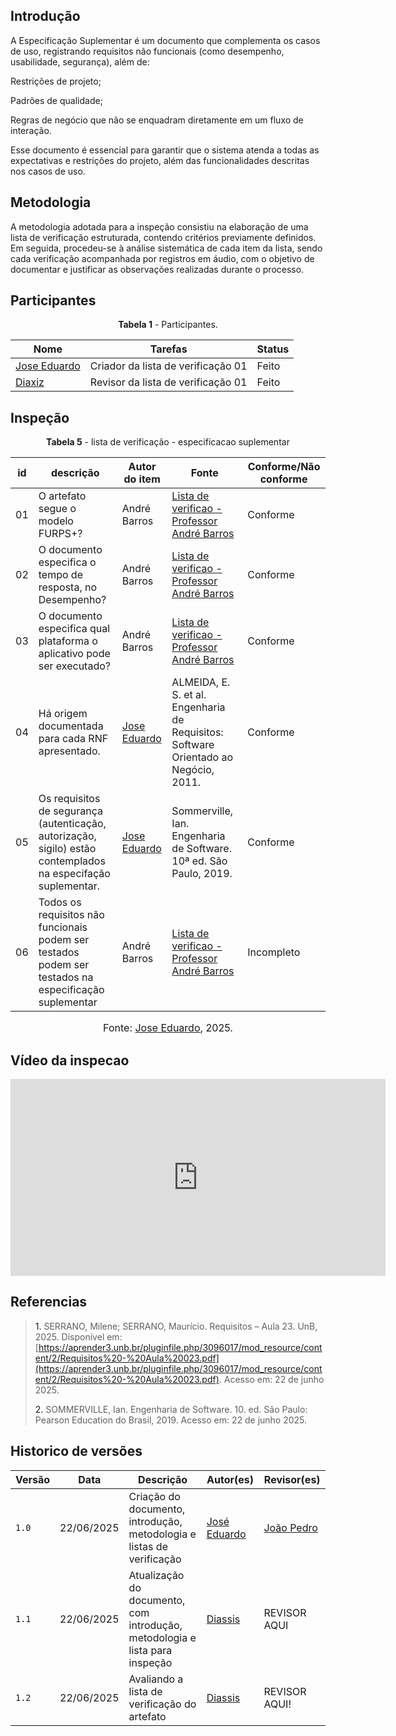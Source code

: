 ## Introdução 
A Especificação Suplementar é um documento que complementa os casos de uso, registrando requisitos não funcionais (como desempenho, usabilidade, segurança), além de:

Restrições de projeto;

Padrões de qualidade;

Regras de negócio que não se enquadram diretamente em um fluxo de interação.

Esse documento é essencial para garantir que o sistema atenda a todas as expectativas e restrições do projeto, além das funcionalidades descritas nos casos de uso.

## Metodologia 
A metodologia adotada para a inspeção consistiu na elaboração de uma lista de verificação estruturada, contendo critérios previamente definidos. Em seguida, procedeu-se à análise sistemática de cada item da lista, sendo cada verificação acompanhada por registros em áudio, com o objetivo de documentar e justificar as observações realizadas durante o processo.

## Participantes 

<p style="text-align: center"><b>Tabela 1</b> - Participantes.</p>

| Nome                                               | Tarefas                            | Status  | 
| -------------------------------------------------- | ---------------------------------- | ------- | 
| [Jose Eduardo](https://github.com/jevprado)         | Criador da lista de verificação 01 | Feito   | 
| [Diaxiz](https://github.com/Diaxiz)               | Revisor da lista de verificação 01 | Feito | 


## Inspeção 

<p style="text-align: center"><b>Tabela 5</b> - lista de verificação - especificacao suplementar</p>

| id    | descrição                                                                                    | Autor do item      | Fonte                                                                                  | Conforme/Não conforme |
| ----- | -------------------------------------------------------------------------------------------- | ------------------ | -------------------------------------------------------------------------------------- | --------------------- |
| 01 | O artefato segue o modelo FURPS+?     | André Barros | [Lista de verificao - Professor André Barros]() | Conforme  |
| 02 | O documento especifica o tempo de resposta, no Desempenho?     | André Barros | [Lista de verificao - Professor André Barros]() | Conforme | 
| 03 |  O documento especifica qual plataforma o aplicativo pode ser executado?      | André Barros | [Lista de verificao - Professor André Barros]() | Conforme |
| 04 | Há origem documentada para cada RNF apresentado.    | [Jose Eduardo](https://github.com/jevprado) | ALMEIDA, E. S. et al. Engenharia de Requisitos: Software Orientado ao Negócio, 2011. |   Conforme   |
| 05 | Os requisitos de segurança (autenticação, autorização, sigilo) estão contemplados na especifação suplementar.    | [Jose Eduardo](https://github.com/jevprado) | Sommerville, Ian. Engenharia de Software. 10ª ed. São Paulo, 2019. |   Conforme   |
| 06 |  Todos os requisitos não funcionais podem ser testados podem ser testados na especificação suplementar  | André Barros | [Lista de verificao - Professor André Barros]() | Incompleto  |

<font size="3"><p style="text-align: center">Fonte: [Jose Eduardo](https://github.com/jevprado), 2025.</p></font>


## Vídeo da inspecao 

<iframe width="600" height="315" 
        src="https://www.youtube.com/embed/6BnQBboVtiM" 
        title="YouTube video player" 
        frameborder="0" 
        allow="accelerometer; autoplay; clipboard-write; encrypted-media; gyroscope; picture-in-picture; web-share" 
        referrerpolicy="strict-origin-when-cross-origin" 
        allowfullscreen>
</iframe>


## Referencias 

> <a>1.</a> SERRANO, Milene; SERRANO, Maurício. Requisitos – Aula 23. UnB, 2025. Disponível em: [https://aprender3.unb.br/pluginfile.php/3096017/mod_resource/content/2/Requisitos%20-%20Aula%20023.pdf](https://aprender3.unb.br/pluginfile.php/3096017/mod_resource/content/2/Requisitos%20-%20Aula%20023.pdf). Acesso em: 22 de junho 2025.
>
><a>2.</a> SOMMERVILLE, Ian. Engenharia de Software. 10. ed. São Paulo: Pearson Education do Brasil, 2019. Acesso em: 22 de junho 2025.
>

## Historico de versões

| Versão | Data       | Descrição                                      | Autor(es)                                      | Revisor(es)                                    |
| ------ | ---------- | ---------------------------------------------- | ---------------------------------------------- | ---------------------------------------------- |
| `1.0`   | 22/06/2025 | Criação do documento, introdução, metodologia e listas de verificação | [José Eduardo](https://github.com/jevprado)    | [João Pedro](https://github.com/JpRodrigues2) |
| `1.1`   | 22/06/2025 | Atualização do documento, com introdução, metodologia e lista para inspeção | [Diassis](https://github.com/Diaxiz)    | REVISOR AQUI |
| `1.2`   | 22/06/2025 | Avaliando a lista de verificação do artefato | [Diassis](https://github.com/Diaxiz)    | REVISOR AQUI! |
